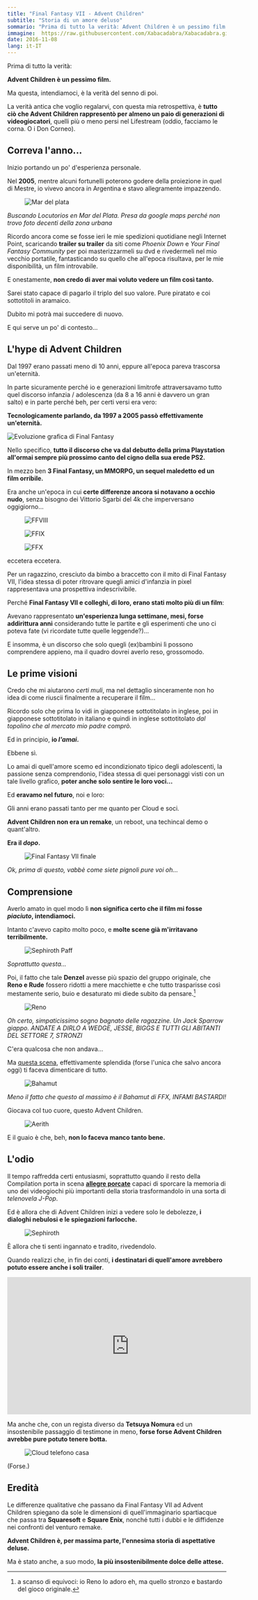```yaml
---
title: "Final Fantasy VII - Advent Children"
subtitle: "Storia di un amore deluso"
sommario: "Prima di tutto la verità: Advent Children è un pessimo film. Ma questa, intendiamoci, è la verità del senno di poi."
immagine:  https://raw.githubusercontent.com/Xabacadabra/Xabacadabra.github.io/master/images//final-fantasy-vii-advent-children.jpg
date: 2016-11-08
lang: it-IT
---
```


Prima di tutto la verità:

**Advent Children è un pessimo film.**

Ma questa, intendiamoci, è la verità del senno di poi.

La verità antica che voglio regalarvi, con questa mia retrospettiva, è **tutto ciò che Advent Children rappresentò per almeno un paio di generazioni di videogiocatori**, quelli più o meno persi nel Lifestream (oddio, facciamo le corna. O i Don Corneo).

## Correva l'anno...

Inizio portando un po' d'esperienza personale.

Nel **2005**, mentre alcuni fortunelli poterono godere della proiezione in quel di Mestre, io vivevo ancora in Argentina e stavo allegramente impazzendo.

<figure>
	<img src="https://raw.githubusercontent.com/Xabacadabra/Xabacadabra.github.io/master/gallery/advent-children/mar-del-plata.jpg" alt="Mar del plata">
</figure>

_Buscando Locutorios en Mar del Plata. Presa da google maps perché non trovo foto decenti della zona urbana_

Ricordo ancora come se fosse ieri le mie spedizioni quotidiane negli Internet Point, scaricando **trailer su trailer** da siti come _Phoenix Down_ e _Your Final Fantasy Community_ per poi masterizzarmeli su dvd e rivedermeli nel mio vecchio portatile, fantasticando su quello che all'epoca risultava, per le mie disponibilità, un film introvabile.

E onestamente, **non credo di aver mai voluto vedere un film così tanto.**

Sarei stato capace di pagarlo il triplo del suo valore. Pure piratato e coi sottotitoli in aramaico.

Dubito mi potrà mai succedere di nuovo.

E qui serve un po' di contesto...

## L'hype di Advent Children

Dal 1997 erano passati meno di 10 anni, eppure all'epoca pareva trascorsa un'eternità.

In parte sicuramente perché io e generazioni limitrofe attraversavamo tutto quel discorso infanzia / adolescenza (da 8 a 16 anni è davvero un gran salto) e in parte perché beh, per certi versi era vero:

**Tecnologicamente parlando, da 1997 a 2005 passò effettivamente un'eternità.**

<img src="https://external-preview.redd.it/YHJci8AWcPKvUAZQHFkmUBmnegi9UIPpEsFesSW-0NQ.png?auto=webp&s=19bd41b67e7f9d1fa0705bae6dda912a5ca056ef" alt="Evoluzione grafica di Final Fantasy">

Nello specifico, **tutto il discorso che va dal debutto della prima Playstation all'ormai sempre più prossimo canto del cigno della sua erede PS2.**

In mezzo ben **3 Final Fantasy, un MMORPG, un sequel maledetto ed un film orribile.**

Era anche un'epoca in cui **certe differenze ancora si notavano a occhio nudo**, senza bisogno dei Vittorio Sgarbi del 4k che imperversano oggigiorno...

<figure>
	<img src="https://vignette1.wikia.nocookie.net/finalfantasy/images/0/01/Double.png/revision/latest?cb=20091116050826" alt="FFVIII">
</figure>

<figure>
<img src="https://vignette2.wikia.nocookie.net/finalfantasy/images/0/00/Black-Waltz-2.png/revision/latest?cb=20130514025524" alt="FFIX">
</figure>

<figure>
<img src="https://vignette1.wikia.nocookie.net/finalfantasy/images/1/1b/Auron_Victory_Pose.png/revision/latest?cb=20131228200338" alt="FFX">
</figure>

eccetera eccetera.

Per un ragazzino, cresciuto da bimbo a braccetto con il mito di Final Fantasy VII, l'idea stessa di poter ritrovare quegli amici d'infanzia in pixel rappresentava una prospettiva indescrivibile.

Perché **Final Fantasy VII e colleghi, di loro, erano stati molto più di un film**:

Avevano rappresentato **un'esperienza lunga settimane, mesi, forse addirittura anni** considerando tutte le partite e gli esperimenti che uno ci poteva fate (vi ricordate tutte quelle leggende?)...

E insomma, è un discorso che solo quegli (ex)bambini lì possono comprendere appieno, ma il quadro dovrei averlo reso, grossomodo.

## Le prime visioni

Credo che mi aiutarono _certi muli_, ma nel dettaglio sinceramente non ho idea di come riuscii finalmente a recuperare il film...

Ricordo solo che prima lo vidi in giapponese sottotitolato in inglese, poi in giapponese sottotitolato in italiano e quindi in inglese sottotitolato _dal topolino che al mercato mio padre comprò._

Ed in principio, **io _l'amai_.**

Ebbene sì.

Lo amai di quell'amore scemo ed incondizionato tipico degli adolescenti, la passione senza comprendonio, l'idea stessa di quei personaggi visti con un tale livello grafico, **poter anche solo sentire le loro voci...**

Ed **eravamo nel futuro**, noi e loro:

Gli anni erano passati tanto per me quanto per Cloud e soci.

**Advent Children non era un remake**, un reboot, una techincal demo o quant'altro.

**Era il _dopo_.**

<figure>
	<img src="https://i.ytimg.com/vi/np3gh2qnXqQ/hqdefault.jpg" alt="Final Fantasy VII finale">
</figure>

_Ok, prima di questo, vabbè come siete pignoli pure voi oh..._

## Comprensione

Averlo amato in quel modo lì **non significa certo che il film mi fosse _piaciuto_, intendiamoci.**

Intanto c'avevo capito molto poco, e **molte scene già m'irritavano terribilmente.**

<figure>
	<img src="https://raw.githubusercontent.com/Xabacadabra/Xabacadabra.github.io/master/gallery/advent-children/sephirothpaff.jpg" alt="Sephiroth Paff">
</figure>

_Soprattutto questa..._

Poi, il fatto che tale **Denzel** avesse più spazio del gruppo originale, che **Reno e Rude** fossero ridotti a mere macchiette e che tutto trasparisse così mestamente serio, buio e desaturato mi diede subito da pensare.[^reno]

<figure>
	<img src="https://raw.githubusercontent.com/Xabacadabra/Xabacadabra.github.io/master/gallery/advent-children/reno.jpg" alt="Reno">
</figure>

_Oh certo, simpaticissimo sogno bagnato delle ragazzine. Un Jack Sparrow giappo. ANDATE A DIRLO A WEDGE, JESSE, BIGGS E TUTTI GLI ABITANTI DEL SETTORE 7, STRONZI_

[^reno]: a scanso di equivoci: io Reno lo adoro eh, ma quello stronzo e bastardo del gioco originale.

C'era qualcosa che non andava...

Ma [questa scena](https://www.youtube.com/embed/bp-UgLklPfA"), effettivamente splendida (forse l'unica che salvo ancora oggi) ti faceva dimenticare di tutto.

<figure>
	<img src="https://raw.githubusercontent.com/Xabacadabra/Xabacadabra.github.io/master/gallery/advent-children/bahamut.jpg" alt="Bahamut">
</figure>

_Meno il fatto che questo al massimo è il Bahamut di FFX, INFAMI BASTARDI!_

Giocava col tuo cuore, questo Advent Children.

<figure>
	<img src="https://raw.githubusercontent.com/Xabacadabra/Xabacadabra.github.io/master/gallery/advent-children/Aerith.png" alt="Aerith">
</figure>

E il guaio è che, beh, **non lo faceva manco tanto bene.**

## L'odio

Il tempo raffredda certi entusiasmi, soprattutto quando il resto della Compilation porta in scena [**allegre porcate**](https://finalfantasy.wikia.com/wiki/Lazard_Deusericus) capaci di sporcare la memoria di uno dei videogiochi più importanti della storia trasformandolo in una sorta di _telenovela J-Pop_.

Ed è allora che di Advent Children inizi a vedere solo le debolezze, **i dialoghi nebulosi e le spiegazioni farlocche.**

<figure>
	<img src="https://raw.githubusercontent.com/Xabacadabra/Xabacadabra.github.io/master/gallery/advent-children/seph.png" alt="Sephiroth">
</figure>

È allora che ti senti ingannato e tradito, rivedendolo.

Quando realizzi che, in fin dei conti, **i destinatari di quell'amore avrebbero potuto essere anche i soli trailer**.

<iframe width="560" height="315" src="https://www.youtube.com/embed/HuIvvl_C-yg" frameborder="0" allowfullscreen></iframe>

Ma anche che, con un regista diverso da **Tetsuya Nomura** ed un insostenibile passaggio di testimone in meno, **forse forse Advent Children avrebbe pure potuto tenere botta.**

<figure>
	<img src="https://raw.githubusercontent.com/Xabacadabra/Xabacadabra.github.io/master/gallery/advent-children/cloudtelefonocasa.jpg" alt="Cloud telefono casa">
</figure>

(Forse.)

## Eredità

Le differenze qualitative che passano da Final Fantasy VII ad Advent Children spiegano da sole le dimensioni di quell'immaginario spartiacque che passa tra **Squaresoft** e **Square Enix**, nonché tutti i dubbi e le diffidenze nei confronti del venturo remake.

**Advent Children è, per massima parte, l'ennesima storia di aspettative deluse.**

Ma è stato anche, a suo modo, **la più insostenibilmente dolce delle attese.**
